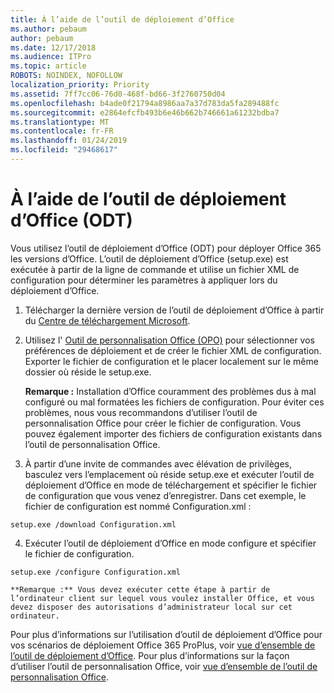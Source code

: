 ```yaml
---
title: À l’aide de l’outil de déploiement d’Office
ms.author: pebaum
author: pebaum
ms.date: 12/17/2018
ms.audience: ITPro
ms.topic: article
ROBOTS: NOINDEX, NOFOLLOW
localization_priority: Priority
ms.assetid: 7ff7cc06-76d0-468f-bd66-3f2760750d04
ms.openlocfilehash: b4ade0f21794a8986aa7a37d783da5fa289488fc
ms.sourcegitcommit: e2864efcfb493b6e46b662b746661a61232bdba7
ms.translationtype: MT
ms.contentlocale: fr-FR
ms.lasthandoff: 01/24/2019
ms.locfileid: "29468617"
---
```

# <a name="using-the-office-deployment-tool-odt"></a>À l’aide de l’outil de déploiement d’Office (ODT)

Vous utilisez l’outil de déploiement d’Office (ODT) pour déployer Office 365 les versions d’Office. L’outil de déploiement d’Office (setup.exe) est exécutée à partir de la ligne de commande et utilise un fichier XML de configuration pour déterminer les paramètres à appliquer lors du déploiement d’Office.
  
1. Télécharger la dernière version de l’outil de déploiement d’Office à partir du [Centre de téléchargement Microsoft](http://go.microsoft.com/fwlink/p/?LinkID=626065).
    
2. Utilisez l' [Outil de personnalisation Office (OPO)](https://config.office.com) pour sélectionner vos préférences de déploiement et de créer le fichier XML de configuration. Exporter le fichier de configuration et le placer localement sur le même dossier où réside le setup.exe. 
    
    **Remarque :** Installation d’Office couramment des problèmes dus à mal configuré ou mal formatées les fichiers de configuration. Pour éviter ces problèmes, nous vous recommandons d’utiliser l’outil de personnalisation Office pour créer le fichier de configuration. Vous pouvez également importer des fichiers de configuration existants dans l’outil de personnalisation Office. 
    
3. À partir d’une invite de commandes avec élévation de privilèges, basculez vers l’emplacement où réside setup.exe et exécuter l’outil de déploiement d’Office en mode de téléchargement et spécifier le fichier de configuration que vous venez d’enregistrer. Dans cet exemple, le fichier de configuration est nommé Configuration.xml :
    
  ```
  setup.exe /download Configuration.xml  
  ```

4. Exécuter l’outil de déploiement d’Office en mode configure et spécifier le fichier de configuration.
    
  ```
  setup.exe /configure Configuration.xml
  ```

    **Remarque :** Vous devez exécuter cette étape à partir de l’ordinateur client sur lequel vous voulez installer Office, et vous devez disposer des autorisations d’administrateur local sur cet ordinateur. 
    
Pour plus d’informations sur l’utilisation d’outil de déploiement d’Office pour vos scénarios de déploiement Office 365 ProPlus, voir [vue d’ensemble de l’outil de déploiement d’Office](https://docs.microsoft.com/deployoffice/overview-of-the-office-2016-deployment-tool). Pour plus d’informations sur la façon d’utiliser l’outil de personnalisation Office, voir [vue d’ensemble de l’outil de personnalisation Office](https://docs.microsoft.com/DeployOffice/overview-of-the-office-customization-tool-for-click-to-run).
  

